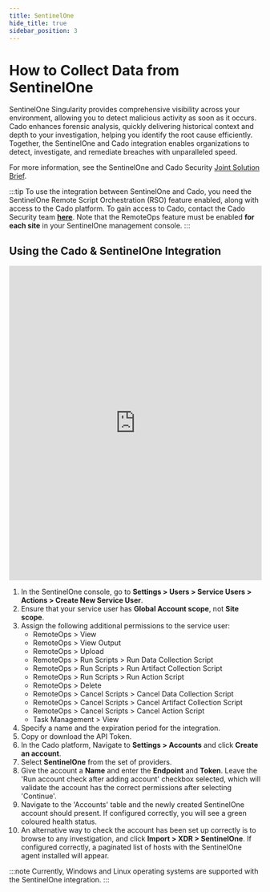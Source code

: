 ```yaml
---
title: SentinelOne
hide_title: true
sidebar_position: 3
---
```


# How to Collect Data from SentinelOne

SentinelOne Singularity provides comprehensive visibility across your environment, allowing you to detect malicious activity as soon as it occurs. Cado enhances forensic analysis, quickly delivering historical context and depth to your investigation, helping you identify the root cause efficiently. Together, the SentinelOne and Cado integration enables organizations to detect, investigate, and remediate breaches with unparalleled speed.

For more information, see the SentinelOne and Cado Security [Joint Solution Brief](https://assets.sentinelone.com/cado-jointsb).

:::tip
To use the integration between SentinelOne and Cado, you need the SentinelOne Remote Script Orchestration (RSO) feature enabled, along with access to the Cado platform. To gain access to Cado, contact the Cado Security team **[here](http://offers.cadosecurity.com/cado-s1-integration-get-in-touch)**. Note that the RemoteOps feature must be enabled **for each site** in your SentinelOne management console.
:::

## Using the Cado & SentinelOne Integration

<iframe width="100%" height="628" src="https://www.youtube.com/embed/iIJjp28G6sk" title="Integrating SentinelOne with Cado" frameborder="0" allowfullscreen></iframe>

1. In the SentinelOne console, go to **Settings > Users > Service Users > Actions > Create New Service User**.
2. Ensure that your service user has **Global Account scope**, not **Site scope**.
3. Assign the following additional permissions to the service user:
   - RemoteOps > View
   - RemoteOps > View Output
   - RemoteOps > Upload
   - RemoteOps > Run Scripts > Run Data Collection Script
   - RemoteOps > Run Scripts > Run Artifact Collection Script
   - RemoteOps > Run Scripts > Run Action Script
   - RemoteOps > Delete
   - RemoteOps > Cancel Scripts > Cancel Data Collection Script
   - RemoteOps > Cancel Scripts > Cancel Artifact Collection Script
   - RemoteOps > Cancel Scripts > Cancel Action Script
   - Task Management > View 
4. Specify a name and the expiration period for the integration.
5. Copy or download the API Token.
6. In the Cado platform, Navigate to **Settings > Accounts** and click **Create an account**.
7. Select **SentinelOne** from the set of providers.
8. Give the account a **Name** and enter the **Endpoint** and **Token**. Leave the 'Run account check after adding account' checkbox selected, which will validate the account has the correct permissions after selecting 'Continue'.
9. Navigate to the 'Accounts' table and the newly created SentinelOne account should present. If configured correctly, you will see a green coloured health status.
10. An alternative way to check the account has been set up correctly is to browse to any investigation, and click **Import > XDR > SentinelOne**. If configured correctly, a paginated list of hosts with the SentinelOne agent installed will appear.

:::note
Currently, Windows and Linux operating systems are supported with the SentinelOne integration.
:::
